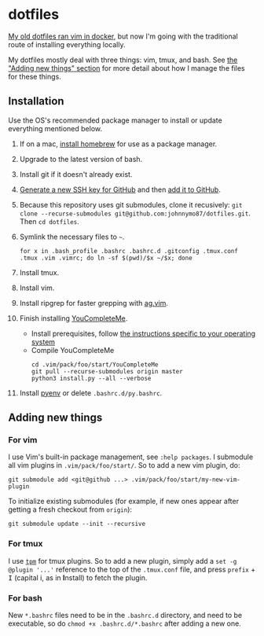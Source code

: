 # dotfiles
[My old dotfiles ran vim in docker](https://github.com/johnnymo87/dev-box), but now I'm going with the traditional route of installing everything locally.

My dotfiles mostly deal with three things: vim, tmux, and bash. See [the "Adding new things" section](adding-new-things) for more detail about how I manage the files for these things.

## Installation
Use the OS's recommended package manager to install or update everything mentioned below.

1. If on a mac, [install homebrew](https://brew.sh/) for use as a package manager.

1. Upgrade to the latest version of bash.

1. Install git if it doesn't already exist.

1. [Generate a new SSH key for GitHub](https://docs.github.com/en/github/authenticating-to-github/connecting-to-github-with-ssh/generating-a-new-ssh-key-and-adding-it-to-the-ssh-agent) and then [add it to GitHub](https://docs.github.com/en/github/authenticating-to-github/connecting-to-github-with-ssh/adding-a-new-ssh-key-to-your-github-account).

1. Because this repository uses git submodules, clone it recusively: `git clone --recurse-submodules git@github.com:johnnymo87/dotfiles.git`. Then `cd dotfiles`.

1. Symlink the necessary files to `~`.

   ```
   for x in .bash_profile .bashrc .bashrc.d .gitconfig .tmux.conf .tmux .vim .vimrc; do ln -sf $(pwd)/$x ~/$x; done
   ```

1. Install tmux.

1. Install vim.

1. Install ripgrep for faster grepping with [ag.vim](https://github.com/rking/ag.vim).

1. Finish installing [YouCompleteMe](https://github.com/ycm-core/YouCompleteMe).
   * Install prerequisites, follow [the instructions specific to your operating system](https://github.com/ycm-core/YouCompleteMe)
   * Compile YouCompleteMe
     ```
     cd .vim/pack/foo/start/YouCompleteMe
     git pull --recurse-submodules origin master
     python3 install.py --all --verbose
     ```

1. Install [pyenv](https://github.com/pyenv/pyenv) or delete `.bashrc.d/py.bashrc`.

## Adding new things
### For vim
I use Vim's built-in package management, see `:help packages`. I submodule all vim plugins in `.vim/pack/foo/start/`. So to add a new vim plugin, do:
```
git submodule add <git@github ...> .vim/pack/foo/start/my-new-vim-plugin
```
To initialize existing submodules (for example, if new ones appear after getting a fresh checkout from `origin`):
```
git submodule update --init --recursive
```

### For tmux
I use [`tpm`](https://github.com/tmux-plugins/tpm) for tmux plugins. So to add a new plugin, simply add a `set -g @plugin '...'` reference to the top of the `.tmux.conf` file, and press `prefix` + <kbd>I</kbd> (capital i, as in **I**nstall) to fetch the plugin.

### For bash
New `*.bashrc` files need to be in the `.bashrc.d` directory, and need to be executable, so do `chmod +x .bashrc.d/*.bashrc` after adding a new one.
